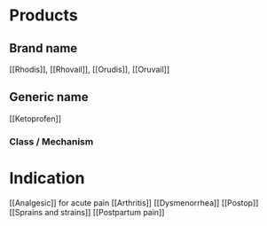 # Products

## Brand name
[[Rhodis]], [[Rhovail]], [[Orudis]], [[Oruvail]]

## Generic name
[[Ketoprofen]]

### Class / Mechanism


# Indication
[[Analgesic]] for acute pain
[[Arthritis]]
[[Dysmenorrhea]]
[[Postop]]
[[Sprains and strains]]
[[Postpartum pain]]



